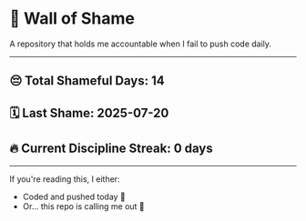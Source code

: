 # 🧱 Wall of Shame

A repository that holds me accountable when I fail to push code daily.

---

## 😔 Total Shameful Days: **14**
## 🗓️ Last Shame: **2025-07-20**
## 🔥 Current Discipline Streak: **0 days**

---

If you're reading this, I either:
- Coded and pushed today 💪
- Or... this repo is calling me out 😤
